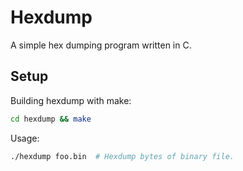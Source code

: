 # Hexdump

A simple hex dumping program written in C.


## Setup

Building hexdump with make:
```bash
cd hexdump && make
```

Usage:
```bash
./hexdump foo.bin  # Hexdump bytes of binary file.
```
